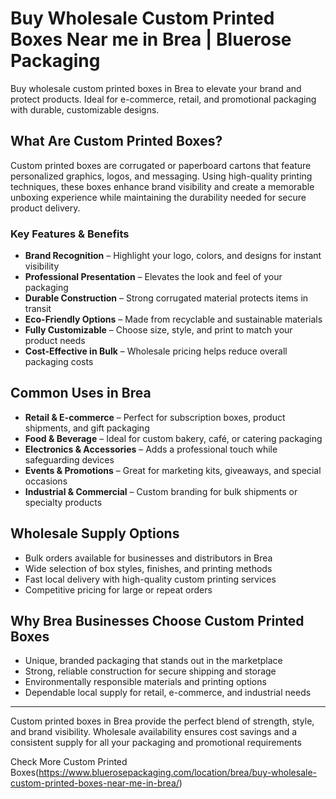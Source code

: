 # Buy Wholesale Custom Printed Boxes Near me in Brea | Bluerose Packaging

Buy wholesale custom printed boxes in Brea to elevate your brand and protect products. Ideal for e-commerce, retail, and promotional packaging with durable, customizable designs.

## What Are Custom Printed Boxes?

Custom printed boxes are corrugated or paperboard cartons that feature personalized graphics, logos, and messaging. Using high-quality printing techniques, these boxes enhance brand visibility and create a memorable unboxing experience while maintaining the durability needed for secure product delivery.

### Key Features & Benefits

- **Brand Recognition** – Highlight your logo, colors, and designs for instant visibility  
- **Professional Presentation** – Elevates the look and feel of your packaging  
- **Durable Construction** – Strong corrugated material protects items in transit  
- **Eco-Friendly Options** – Made from recyclable and sustainable materials  
- **Fully Customizable** – Choose size, style, and print to match your product needs  
- **Cost-Effective in Bulk** – Wholesale pricing helps reduce overall packaging costs  

## Common Uses in Brea

- **Retail & E-commerce** – Perfect for subscription boxes, product shipments, and gift packaging  
- **Food & Beverage** – Ideal for custom bakery, café, or catering packaging  
- **Electronics & Accessories** – Adds a professional touch while safeguarding devices  
- **Events & Promotions** – Great for marketing kits, giveaways, and special occasions  
- **Industrial & Commercial** – Custom branding for bulk shipments or specialty products  

## Wholesale Supply Options

- Bulk orders available for businesses and distributors in Brea  
- Wide selection of box styles, finishes, and printing methods  
- Fast local delivery with high-quality custom printing services  
- Competitive pricing for large or repeat orders  

## Why Brea Businesses Choose Custom Printed Boxes

- Unique, branded packaging that stands out in the marketplace  
- Strong, reliable construction for secure shipping and storage  
- Environmentally responsible materials and printing options  
- Dependable local supply for retail, e-commerce, and industrial needs  

---

Custom printed boxes in Brea provide the perfect blend of strength, style, and brand visibility. Wholesale availability ensures cost savings and a consistent supply for all your packaging and promotional requirements


Check More Custom Printed Boxes(https://www.bluerosepackaging.com/location/brea/buy-wholesale-custom-printed-boxes-near-me-in-brea/)
